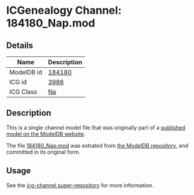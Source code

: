 # ICGenealogy Channel: 184180\_Nap.mod

## Details

Name | Description
---- | -----------
ModelDB id | [184180](http://senselab.med.yale.edu/ModelDB/ShowModel.cshtml?model=184180)
ICG id | [3986](http://icg.neurotheory.ox.ac.uk/channels/2/3986)
ICG Class | [Na](http://icg.neurotheory.ox.ac.uk/channels/2)

## Description

This is a single channel model file that was originally part of a [published model on the ModelDB website](http://senselab.med.yale.edu/mModelDB/ShowModel.cshtml?model=184180).

The file [184180\_Nap.mod](184180_Nap.mod) was extrated from [the ModelDB repository](http://senselab.med.yale.edu/ModelDB/ShowModel.cshtml?model=184180), and committed in its original form.

## Usage

See the [icg-channel super-repository](https://github.com/icgenealogy/icg-channels) for more information.